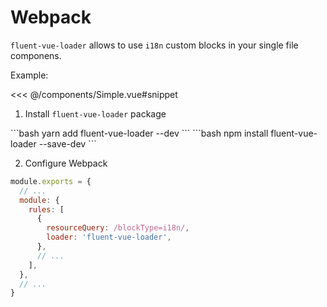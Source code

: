 # Webpack

`fluent-vue-loader` allows to use `i18n` custom blocks in your single file componens.

Example:

<<< @/components/Simple.vue#snippet

1. Install `fluent-vue-loader` package

<code-group>

<code-block title="YARN" active>
```bash
yarn add fluent-vue-loader --dev
```
</code-block>

<code-block title="NPM">
```bash
npm install fluent-vue-loader --save-dev
```
</code-block>

</code-group>

2. Configure Webpack
```js
module.exports = {
  // ...
  module: {
    rules: [
      {
        resourceQuery: /blockType=i18n/,
        loader: 'fluent-vue-loader',
      },
      // ...
    ],
  },
  // ...
}

```
